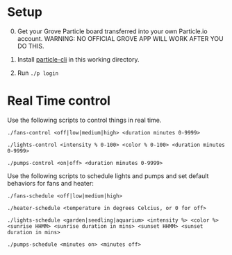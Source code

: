 # Setup

0. Get your Grove Particle board transferred into your own Particle.io account. WARNING: NO OFFICIAL GROVE APP WILL WORK AFTER YOU DO THIS.

1. Install [particle-cli](https://github.com/particle-iot/particle-cli) in this working directory.

2. Run `./p login`

# Real Time control

Use the following scripts to control things in real time.

```
./fans-control <off|low|medium|high> <duration minutes 0-9999>
```

```
./lights-control <intensity % 0-100> <color % 0-100> <duration minutes 0-9999>
```

```
./pumps-control <on|off> <duration minutes 0-9999>
```

Use the following scripts to schedule lights and pumps and set default behaviors for fans and heater:

```
./fans-schedule <off|low|medium|high>
```

```
./heater-schedule <temperature in degrees Celcius, or 0 for off>
```

```
./lights-schedule <garden|seedling|aquarium> <intensity %> <color %> <sunrise HHMM> <sunrise duration in mins> <sunset HHMM> <sunset duration in mins>
```

```
./pumps-schedule <minutes on> <minutes off>
```
